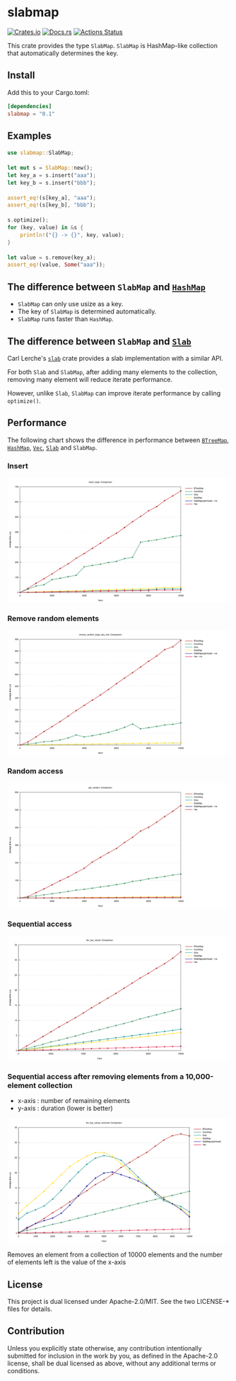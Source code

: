 # slabmap

[![Crates.io](https://img.shields.io/crates/v/slabmap.svg)](https://crates.io/crates/slabmap)
[![Docs.rs](https://docs.rs/slabmap/badge.svg)](https://docs.rs/crate/slabmap)
[![Actions Status](https://github.com/frozenlib/slabmap/workflows/build/badge.svg)](https://github.com/frozenlib/slabmap/actions)

This crate provides the type `SlabMap`.
`SlabMap` is HashMap-like collection that automatically determines the key.

## Install

Add this to your Cargo.toml:

```toml
[dependencies]
slabmap = "0.1"
```

## Examples

```rust
use slabmap::SlabMap;

let mut s = SlabMap::new();
let key_a = s.insert("aaa");
let key_b = s.insert("bbb");

assert_eq!(s[key_a], "aaa");
assert_eq!(s[key_b], "bbb");

s.optimize();
for (key, value) in &s {
    println!("{} -> {}", key, value);
}

let value = s.remove(key_a);
assert_eq!(value, Some("aaa"));
```

## The difference between `SlabMap` and [`HashMap`](https://doc.rust-lang.org/std/collections/struct.HashMap.html)

- `SlabMap` can only use usize as a key.
- The key of `SlabMap` is determined automatically.
- `SlabMap` runs faster than `HashMap`.

## The difference between `SlabMap` and [`Slab`](https://docs.rs/slab/0.4.2/slab/struct.Slab.html)

Carl Lerche's [`slab`](https://crates.io/crates/slab) crate provides a slab implementation with a similar API.

For both `Slab` and `SlabMap`, after adding many elements to the collection, removing many element will reduce iterate performance.

However, unlike `Slab`, `SlabMap` can improve iterate performance by calling `optimize()`.

## Performance

The following chart shows the difference in performance between
[`BTreeMap`](https://doc.rust-lang.org/std/collections/struct.BTreeMap.html),
[`HashMap`](https://doc.rust-lang.org/std/collections/struct.HashMap.html),
[`Vec`](https://doc.rust-lang.org/std/vec/struct.Vec.html),
[`Slab`](https://docs.rs/slab/0.4.2/slab/struct.Slab.html) and
`SlabMap`.

### Insert

![insert performance](https://raw.githubusercontent.com/frozenlib/slabmap/images/bench/insert_large.svg?token=ACRPBICBTSIPIQNXU7QKMG267MEQK)

### Remove random elements

![remove random elements performance](https://raw.githubusercontent.com/frozenlib/slabmap/images/bench/remove_random_large_fast_only.svg?token=ACRPBIC62MWXTOVROVI4VVC67MERM)

### Random access

![random access performance](https://raw.githubusercontent.com/frozenlib/slabmap/images/bench/get_random.svg?token=ACRPBIBAHCKOCZ4VUWPMQ3S67MESK)

### Sequential access

![sequential access performance](https://raw.githubusercontent.com/frozenlib/slabmap/images/bench/iter_key_values.svg?token=ACRPBIGF2NHYAPVIAN35HKC67METS)

### Sequential access after removing elements from a 10,000-element collection

- x-axis : number of remaining elements
- y-axis : duration (lower is better)

![Sequential access after remove many elements performance](https://raw.githubusercontent.com/frozenlib/slabmap/images/bench/iter_key_values_removed.svg?token=ACRPBIAVZHDNT3CWUP6WAEC67MEUW)

Removes an element from a collection of 10000 elements and the number of elements left is the value of the x-axis

## License

This project is dual licensed under Apache-2.0/MIT. See the two LICENSE-\* files for details.

## Contribution

Unless you explicitly state otherwise, any contribution intentionally submitted for inclusion in the work by you, as defined in the Apache-2.0 license, shall be dual licensed as above, without any additional terms or conditions.
